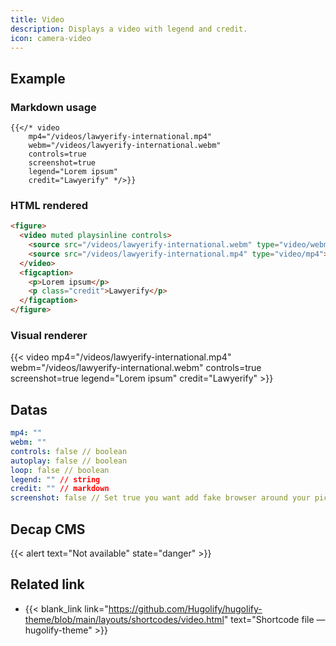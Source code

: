 ```yaml
---
title: Video
description: Displays a video with legend and credit.
icon: camera-video
---
```


## Example

### Markdown usage

```go-html-template
{{</* video 
    mp4="/videos/lawyerify-international.mp4"
    webm="/videos/lawyerify-international.webm"
    controls=true
    screenshot=true
    legend="Lorem ipsum"
    credit="Lawyerify" */>}}
```

### HTML rendered

```html
<figure>
  <video muted playsinline controls> 
    <source src="/videos/lawyerify-international.webm" type="video/webm">
    <source src="/videos/lawyerify-international.mp4" type="video/mp4">
  </video> 
  <figcaption>
    <p>Lorem ipsum</p>
    <p class="credit">Lawyerify</p>
  </figcaption>
</figure>
```

### Visual renderer

{{< video mp4="/videos/lawyerify-international.mp4" webm="/videos/lawyerify-international.webm" controls=true screenshot=true legend="Lorem ipsum" credit="Lawyerify" >}}


## Datas

```yml
mp4: ""
webm: ""
controls: false // boolean
autoplay: false // boolean
loop: false // boolean
legend: "" // string
credit: "" // markdown
screenshot: false // Set true you want add fake browser around your picture
```

## Decap CMS

{{< alert text="Not available" state="danger" >}}

## Related link

- {{< blank_link link="https://github.com/Hugolify/hugolify-theme/blob/main/layouts/shortcodes/video.html" text="Shortcode file — hugolify-theme" >}}
